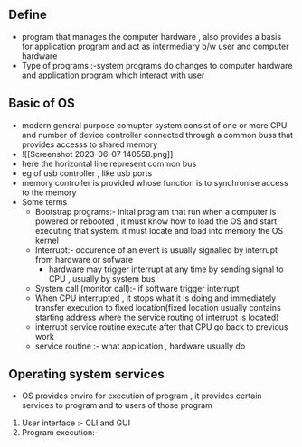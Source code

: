 ## Define
- program that manages the computer hardware , also provides a basis for application program and act as intermediary b/w user and computer hardware
- Type of programs :-system programs do changes to computer hardware and application program which interact with user

## Basic of OS
- modern general purpose comupter system consist of one or more CPU and number of device controller connected through a common buss that provides accesss to shared memory 
- ![[Screenshot 2023-06-07 140558.png]]
- here the horizontal line represent common bus
- eg of usb controller , like usb ports
- memory controller is provided whose function is to synchronise access to the memory 
- Some terms 
	- Bootstrap programs:- inital program that run when a computer is powered or rebooted , it must know how to load the OS and start executing that system. it must locate and load into memory the OS kernel
	- Interrupt:- occurence of an event is usually signalled by interrupt from hardware or sofware
		- hardware may trigger interrupt at any time by sending signal to CPU , usually by system bus
	- System call (monitor call):- if software trigger interrupt
	- When CPU interrupted , it stops what it is doing and immediately transfer execution to fixed location(fixed location usually contains starting address where the service routing of interrupt is located)
	- interrupt service routine execute after that CPU go back to previous work
	- service routine :- what application , hardware usually do

## Operating system services 
- OS provides enviro for execution of program , it provides certain services to program and to users of those program
1. User interface :- CLI and GUI
2. Program execution:- 